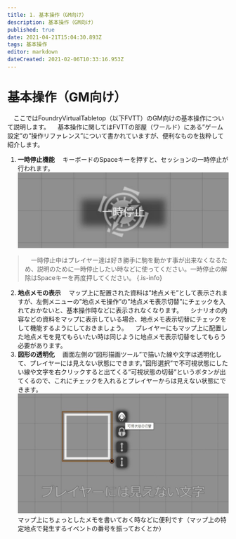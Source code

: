 ```yaml
---
title: 1. 基本操作（GM向け）
description: 基本操作（GM向け）
published: true
date: 2021-04-21T15:04:30.893Z
tags: 基本操作
editor: markdown
dateCreated: 2021-02-06T10:33:16.953Z
---
```


# 基本操作（GM向け）
　ここではFoundryVirtualTabletop（以下FVTT）のGM向けの基本操作について説明します。
　基本操作に関してはFVTTの部屋（ワールド）にある”ゲーム設定”の”操作リファレンス”について書かれていますが、便利なものを抜粋して紹介します。
01. **一時停止機能**
　キーボードのSpaceキーを押すと、セッションの一時停止が行われます。
![一時停止機能.jpg](/images/japanese-community/一時停止機能.jpg)
> 　一時停止中はプレイヤー達は好き勝手に駒を動かす事が出来なくなるため、説明のために一時停止したい時などに使ってください。一時停止の解除はSpaceキーを再度押してください。
{.is-info}

02. **地点メモの表示**
　マップ上に配置された資料は”地点メモ”として表示されますが、左側メニューの”地点メモ操作”の”地点メモ表示切替”にチェックを入れておかないと、基本操作時などに表示されなくなります。
　シナリオの内容などの資料をマップに表示している場合、地点メモ表示切替にチェックをして機能するようにしておきましょう。
　プレイヤーにもマップ上に配置した地点メモを見てもらいたい時は同じように地点メモ表示切替をしてもらう必要があります。
03. **図形の透明化**
　画面左側の”図形描画ツール”で描いた線や文字は透明化して、プレイヤーには見えない状態にできます。”図形選択”で不可視状態にしたい線や文字を右クリックすると出てくる”可視状態の切替”というボタンが出てくるので、これにチェックを入れるとプレイヤーからは見えない状態にできます。
![図形の透明化.jpg](/images/japanese-community/図形の透明化.jpg)
　マップ上にちょっとしたメモを書いておく時などに便利です（マップ上の特定地点で発生するイベントの番号を振っておくとか）







